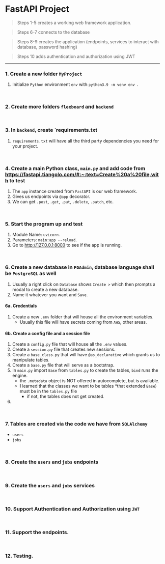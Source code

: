 # FastAPI Project

> Steps 1-5 creates a working web framework application. 

> Steps 6-7 connects to the database

> Steps 8-9 creates the application (endpoints, services to interact with database, password hashing)

> Steps 10 adds authentication and authorization using JWT 

---

### 1. Create a new folder `MyProject`
1. Initialize `Python` environment `env` with `python3.9 -m venv env `.

<br>

### 2. Create more folders `flexboard` and `backend`

<br>

### 3. In `backend`, create `requirements.txt
1. `requirements.txt` will have all the third party dependencies you need for your project.

<br>

### 4. Create a main Python class, `main.py` and add code from https://fastapi.tiangolo.com/#:~:text=Create%20a%20file,with to test
1. The `app` instance created from `FastAPI` is our web framework.
2. Gives us endpoints via `@app` decorator.
3. We can get `.post`, `.get`, `.put`, `.delete`, `.patch`, etc.

<br>

### 5. Start the program up and test
1. Module Name: `uvicorn`.
2. Parameters: `main:app --reload`.
3. Go to http://127.0.0.1:8000 to see if the app is running.

<br>

### 6. Create a new database in `PGAdmin`, database language shall be `PostgreSQL` as well
1. Usually a right click on `Database` shows `Create >` which then prompts a modal to create a new database.
2. Name it whatever you want and `Save`.

#### 6a. Credentials 
1. Create a new `.env` folder that will house all the environment variables.
   - Usually this file will have secrets coming from `AWS`, other areas.

#### 6b. Create a config file and a session file
1. Create a `config.py` file that will house all the `.env` values.
2. Create a `session.py` file that creates new sessions.
3. Create a `base_class.py` that will have `@as_declarative` which grants us to manipulate tables.
4. Create a `base.py` file that will serve as a bootstrap.
5. In `main.py` import `Base` from `tables.py` to create the tables, `bind` runs the engine.
   - the `.metadata` object is NOT offered in autocomplete, but is available.
   - I learned that the classes we want to be tables *that extended `Base`) must be in the `tables.py` file
     - if not, the tables does not get created. 
6. 

<br>

### 7. Tables are created via the code we have from `SQLAlchemy`
- `users`
- `jobs`

<br>

### 8. Create the `users` and `jobs` endpoints

<br>

### 9. Create the `users` and `jobs` services

<br>

### 10. Support Authentication and Authorization using `JWT`

<br>

### 11. Support the endpoints.

<br>

### 12. Testing.